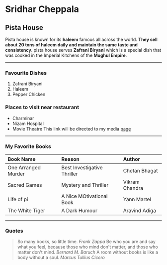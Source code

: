 # Sridhar Cheppala
## Pista House
Pista house is known for its **haleem** famous all across the world. **They sell about 20 tons of haleem daily and maintain the same taste and consistency**. pista house serves **Zafrani Biryani** which is a special dish that was cooked in the Imperial Kitchens of the **Moghul Empire**.

----
### Favourite Dishes
1. Zafrani Biryani
2. Haleem
3. Pepper Chicken
### Places to visit near restaurant
- Charminar
- Nizam Hospital
- Movie Theatre
This link will be directed to my media [page](MyMedia.md)
 
 ---
 ### My Favorite Books

 |Book Name|Reason|Author|
 |:---|:---|:---|
 |One Arranged Murder|Best Investigative Thriller|Chetan Bhagat|
 |Sacred Games|Mystery and Thriller|Vikram Chandra|
 |Life of pi|A Nice MOtivational Book|Yann Martel|
 |The White Tiger|A Dark Humour|Aravind Adiga| 

 ---
 ### Quotes
 > So many books, so little time. *Frank Zappa*
 > Be who you are and say what you feel, because those who mind don't matter, and those who matter don't mind. *Bernard M. Baruch*
 > A room without books is like a body without a soul. *Marcus Tullius Cicero*